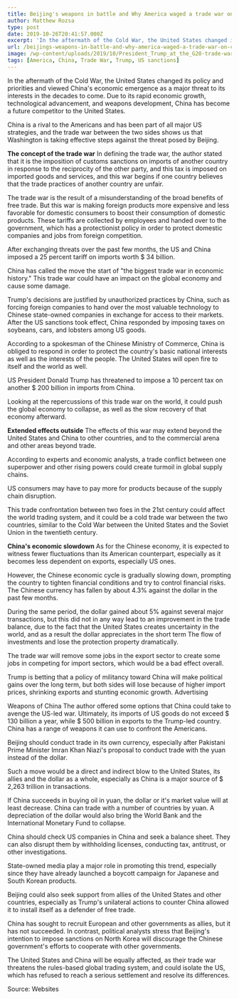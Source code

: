 ```yaml
---
title: Beijing's weapons in battle and Why America waged a trade war on China
author: Matthew Rozsa
type: post
date: 2019-10-26T20:41:57.000Z
excerpt: 'In the aftermath of the Cold War, the United States changed its policy and priorities and viewed China''s economic emergence as a major threat to its interests in the decades to come.'
url: /beijings-weapons-in-battle-and-why-america-waged-a-trade-war-on-china/
image: /wp-content/uploads/2019/10/President_Trump_at_the_G20-trade-war.jpg
tags: [America, China, Trade War, Trump, US sanctions]
---
```


In the aftermath of the Cold War, the United States changed its policy and priorities and viewed China's economic emergence as a major threat to its interests in the decades to come. Due to its rapid economic growth, technological advancement, and weapons development, China has become a future competitor to the United States.

China is a rival to the Americans and has been part of all major US strategies, and the trade war between the two sides shows us that Washington is taking effective steps against the threat posed by Beijing.

**The concept of the trade war** In defining the trade war, the author stated that it is the imposition of customs sanctions on imports of another country in response to the reciprocity of the other party, and this tax is imposed on imported goods and services, and this war begins if one country believes that the trade practices of another country are unfair.

The trade war is the result of a misunderstanding of the broad benefits of free trade. But this war is making foreign products more expensive and less favorable for domestic consumers to boost their consumption of domestic products. These tariffs are collected by employees and handed over to the government, which has a protectionist policy in order to protect domestic companies and jobs from foreign competition.

After exchanging threats over the past few months, the US and China imposed a 25 percent tariff on imports worth $ 34 billion.

China has called the move the start of "the biggest trade war in economic history." This trade war could have an impact on the global economy and cause some damage.

Trump's decisions are justified by unauthorized practices by China, such as forcing foreign companies to hand over the most valuable technology to Chinese state-owned companies in exchange for access to their markets. After the US sanctions took effect, China responded by imposing taxes on soybeans, cars, and lobsters among US goods.

According to a spokesman of the Chinese Ministry of Commerce, China is obliged to respond in order to protect the country's basic national interests as well as the interests of the people. The United States will open fire to itself and the world as well.

US President Donald Trump has threatened to impose a 10 percent tax on another $ 200 billion in imports from China.

Looking at the repercussions of this trade war on the world, it could push the global economy to collapse, as well as the slow recovery of that economy afterward.

**Extended effects outside** The effects of this war may extend beyond the United States and China to other countries, and to the commercial arena and other areas beyond trade.

According to experts and economic analysts, a trade conflict between one superpower and other rising powers could create turmoil in global supply chains.

US consumers may have to pay more for products because of the supply chain disruption.

This trade confrontation between two foes in the 21st century could affect the world trading system, and it could be a cold trade war between the two countries, similar to the Cold War between the United States and the Soviet Union in the twentieth century.

**China's economic slowdown** As for the Chinese economy, it is expected to witness fewer fluctuations than its American counterpart, especially as it becomes less dependent on exports, especially US ones.

However, the Chinese economic cycle is gradually slowing down, prompting the country to tighten financial conditions and try to control financial risks. The Chinese currency has fallen by about 4.3% against the dollar in the past few months.

During the same period, the dollar gained about 5% against several major transactions, but this did not in any way lead to an improvement in the trade balance, due to the fact that the United States creates uncertainty in the world, and as a result the dollar appreciates in the short term The flow of investments and lose the protection property dramatically.

The trade war will remove some jobs in the export sector to create some jobs in competing for import sectors, which would be a bad effect overall.

Trump is betting that a policy of militancy toward China will make political gains over the long term, but both sides will lose because of higher import prices, shrinking exports and stunting economic growth. Advertising

Weapons of China The author offered some options that China could take to avenge the US-led war. Ultimately, its imports of US goods do not exceed $ 130 billion a year, while $ 500 billion in exports to the Trump-led country. China has a range of weapons it can use to confront the Americans.

Beijing should conduct trade in its own currency, especially after Pakistani Prime Minister Imran Khan Niazi's proposal to conduct trade with the yuan instead of the dollar.

Such a move would be a direct and indirect blow to the United States, its allies and the dollar as a whole, especially as China is a major source of $ 2,263 trillion in transactions.

If China succeeds in buying oil in yuan, the dollar or it's market value will at least decrease. China can trade with a number of countries by yuan. A depreciation of the dollar would also bring the World Bank and the International Monetary Fund to collapse.

China should check US companies in China and seek a balance sheet. They can also disrupt them by withholding licenses, conducting tax, antitrust, or other investigations.

State-owned media play a major role in promoting this trend, especially since they have already launched a boycott campaign for Japanese and South Korean products.

Beijing could also seek support from allies of the United States and other countries, especially as Trump's unilateral actions to counter China allowed it to install itself as a defender of free trade.

China has sought to recruit European and other governments as allies, but it has not succeeded. In contrast, political analysts stress that Beijing's intention to impose sanctions on North Korea will discourage the Chinese government's efforts to cooperate with other governments.

The United States and China will be equally affected, as their trade war threatens the rules-based global trading system, and could isolate the US, which has refused to reach a serious settlement and resolve its differences.

Source: Websites

